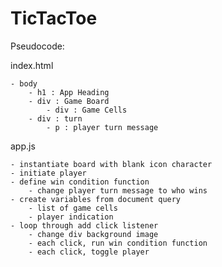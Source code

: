 # TicTacToe

Pseudocode:

index.html

    - body
        - h1 : App Heading
        - div : Game Board
            - div : Game Cells
        - div : turn
            - p : player turn message


app.js

    - instantiate board with blank icon character
    - initiate player
    - define win condition function
        - change player turn message to who wins
    - create variables from document query
        - list of game cells
        - player indication
    - loop through add click listener
        - change div background image
        - each click, run win condition function
        - each click, toggle player